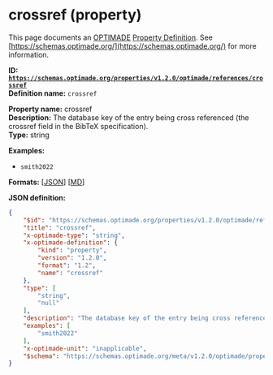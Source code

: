 # crossref (property)
This page documents an [OPTIMADE](https://www.optimade.org/) [Property Definition](https://schemas.optimade.org/#definitions). See [https://schemas.optimade.org/](https://schemas.optimade.org/) for more information.

**ID: [`https://schemas.optimade.org/properties/v1.2.0/optimade/references/crossref`](https://schemas.optimade.org/properties/v1.2.0/optimade/references/crossref)**  
**Definition name:** `crossref`

**Property name:** crossref  
**Description:** The database key of the entry being cross referenced (the crossref field in the BibTeX specification).  
**Type:** string  



**Examples:**

- `smith2022`

**Formats:** [[JSON](crossref.json)] [[MD](crossref.md)]

**JSON definition:**

``` json
{
    "$id": "https://schemas.optimade.org/properties/v1.2.0/optimade/references/crossref",
    "title": "crossref",
    "x-optimade-type": "string",
    "x-optimade-definition": {
        "kind": "property",
        "version": "1.2.0",
        "format": "1.2",
        "name": "crossref"
    },
    "type": [
        "string",
        "null"
    ],
    "description": "The database key of the entry being cross referenced (the crossref field in the BibTeX specification).",
    "examples": [
        "smith2022"
    ],
    "x-optimade-unit": "inapplicable",
    "$schema": "https://schemas.optimade.org/meta/v1.2.0/optimade/property_definition.md"
}
```